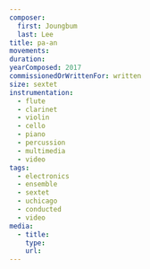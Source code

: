 ```yaml
---
composer:
  first: Joungbum
  last: Lee
title: pa-an
movements:
duration:
yearComposed: 2017
commissionedOrWrittenFor: written
size: sextet
instrumentation:
  - flute
  - clarinet
  - violin
  - cello
  - piano
  - percussion
  - multimedia
  - video
tags:
  - electronics
  - ensemble
  - sextet
  - uchicago
  - conducted
  - video
media:
  - title:
    type:
    url:
---
```

